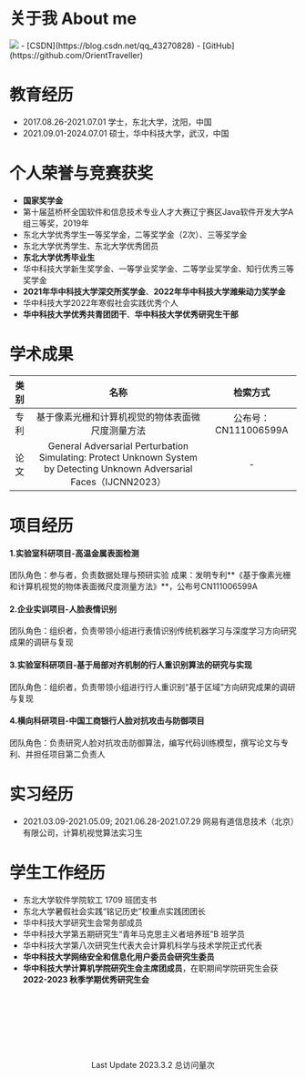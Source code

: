 # 关于我 About me
<img class="profile-picture" src="https://orienttraveller.github.io/sfr3.jpg">
- [CSDN](https://blog.csdn.net/qq_43270828)
- [GitHub](https://github.com/OrientTraveller)

# 教育经历
- 2017.08.26-2021.07.01  学士，东北大学，沈阳，中国
- 2021.09.01-2024.07.01  硕士，华中科技大学，武汉，中国

# 个人荣誉与竞赛获奖
- **国家奖学金**
- 第十届蓝桥杯全国软件和信息技术专业人才大赛辽宁赛区Java软件开发大学A组三等奖，2019年
- 东北大学优秀学生一等奖学金，二等奖学金（2次）、三等奖学金
- 东北大学优秀学生、东北大学优秀团员
- **东北大学优秀毕业生**
- 华中科技大学新生奖学金、一等学业奖学金、二等学业奖学金、知行优秀三等奖学金
- **2021年华中科技大学深交所奖学金**、**2022年华中科技大学潍柴动力奖学金**
- 华中科技大学2022年寒假社会实践优秀个人
- **华中科技大学优秀共青团团干**、**华中科技大学优秀研究生干部**

# 学术成果

|类别|名称|检索方式|
|:---:|:---:|:---:|
|专利|基于像素光栅和计算机视觉的物体表面微尺度测量方法|公布号：CN111006599A|
|论文|General Adversarial Perturbation Simulating: Protect Unknown System by Detecting Unknown Adversarial Faces（IJCNN2023）|-|


# 项目经历
#### 1.实验室科研项目-高温金属表面检测
团队角色：参与者，负责数据处理与预研实验
成果：发明专利**《基于像素光栅和计算机视觉的物体表面微尺度测量方法》**，公布号CN111006599A
#### 2.企业实训项目-人脸表情识别
团队角色：组织者，负责带领小组进行表情识别传统机器学习与深度学习方向研究成果的调研与复现
#### 3.实验室科研项目-基于局部对齐机制的行人重识别算法的研究与实现
团队角色：组织者，负责带领小组进行行人重识别“基于区域”方向研究成果的调研与复现
#### 4.横向科研项目-中国工商银行人脸对抗攻击与防御项目
团队角色：负责研究人脸对抗攻击防御算法，编写代码训练模型，撰写论文与专利、并担任项目第二负责人

# 实习经历
- 2021.03.09-2021.05.09; 2021.06.28-2021.07.29  网易有道信息技术（北京）有限公司，计算机视觉算法实习生

# 学生工作经历
- 东北大学软件学院软工 1709 班团支书
- 东北大学暑假社会实践“铭记历史”校重点实践团团长
- 华中科技大学研究生会常务部成员
- 华中科技大学第五期研究生“青年马克思主义者培养班”B 班学员
- 华中科技大学第八次研究生代表大会计算机科学与技术学院正式代表
- **华中科技大学网络安全和信息化用户委员会研究生委员**
- **华中科技大学计算机学院研究生会主席团成员**，在职期间学院研究生会获 **2022-2023 秋季学期优秀研究生会**


<br><br/><br><br/><br><br/>
<script async src="//busuanzi.ibruce.info/busuanzi/2.3/busuanzi.pure.mini.js"></script>
<center>Last Update 2023.3.2
<span id="busuanzi_container_site_pv">总访问量<span id="busuanzi_value_site_pv"></span>次</span></center>
<br><br/>
